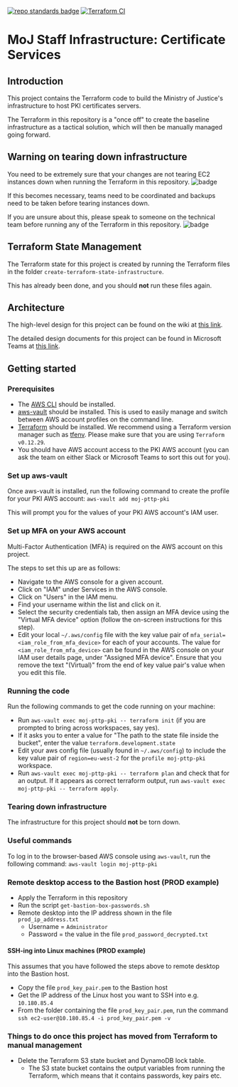 [![repo standards badge](https://img.shields.io/badge/dynamic/json?color=blue&style=flat&logo=github&labelColor=32393F&label=MoJ%20Compliant&query=%24.result&url=https%3A%2F%2Foperations-engineering-reports.cloud-platform.service.justice.gov.uk%2Fapi%2Fv1%2Fcompliant_public_repositories%2Fstaff-infrastructure-certificate-services)](https://operations-engineering-reports.cloud-platform.service.justice.gov.uk/public-github-repositories.html#staff-infrastructure-certificate-services "Link to report") [![Terraform CI](https://github.com/ministryofjustice/staff-infrastructure-certificate-services/actions/workflows/terraform-ci.yaml/badge.svg)](https://github.com/ministryofjustice/staff-infrastructure-certificate-services/actions/workflows/terraform-ci.yaml)

# MoJ Staff Infrastructure: Certificate Services

## Introduction

This project contains the Terraform code to build the Ministry of Justice's infrastructure to host PKI certificates servers.

The Terraform in this repository is a "once off" to create the baseline infrastructure as a tactical solution, which will then be manually managed going forward.

## Warning on tearing down infrastructure

You need to be extremely sure that your changes are not tearing EC2 instances down when running the Terraform in this repository.
![badge](https://user-images.githubusercontent.com/41325732/193793492-4ecd66a1-5b5b-40dc-88d7-f68541ce7d24.svg)

If this becomes necessary, teams need to be coordinated and backups need to be taken before tearing instances down.

If you are unsure about this, please speak to someone on the technical team before running any of the Terraform in this repository.
![badge](https://user-images.githubusercontent.com/41325732/193788841-245aace7-9b8d-4c92-9652-ded4690f4098.svg)

## Terraform State Management

The Terraform state for this project is created by running the Terraform files in the folder `create-terraform-state-infrastructure`.

This has already been done, and you should **not** run these files again.

## Architecture

The high-level design for this project can be found on the wiki at [this link](https://dsdmoj.atlassian.net/wiki/spaces/PTTPWIK/pages/2382102667/Public+Key+Infrastructure).

The detailed design documents for this project can be found in Microsoft Teams at [this link](https://teams.microsoft.com/_#/files/General?threadId=19%3Ab744b63ceeb9487d9886ccfc61a252d2%40thread.tacv2&ctx=channel&context=Tech%2520Designs%2520-%2520Documents&rootfolder=%252Fsites%252FMoJPKIBuild%252FShared%2520Documents%252FGeneral%252FTech%2520Designs%2520-%2520Documents).

## Getting started

### Prerequisites

- The [AWS CLI](https://aws.amazon.com/cli/) should be installed.
- [aws-vault](https://github.com/99designs/aws-vault) should be installed. This is used to easily manage and switch between AWS account profiles on the command line.
- [Terraform](https://www.terraform.io/) should be installed. We recommend using a Terraform version manager such as [tfenv](https://github.com/tfutils/tfenv). Please make sure that you are using `Terraform v0.12.29`.
- You should have AWS account access to the PKI AWS account (you can ask the team on either Slack or Microsoft Teams to sort this out for you).

### Set up aws-vault

Once aws-vault is installed, run the following command to create the profile for your PKI AWS account: `aws-vault add moj-pttp-pki`

This will prompt you for the values of your PKI AWS account's IAM user.

### Set up MFA on your AWS account

Multi-Factor Authentication (MFA) is required on the AWS account on this project.

The steps to set this up are as follows:

- Navigate to the AWS console for a given account.
- Click on "IAM" under Services in the AWS console.
- Click on "Users" in the IAM menu.
- Find your username within the list and click on it.
- Select the security credentials tab, then assign an MFA device using the "Virtual MFA device" option (follow the on-screen instructions for this step).
- Edit your local `~/.aws/config` file with the key value pair of `mfa_serial=<iam_role_from_mfa_device>` for each of your accounts. The value for `<iam_role_from_mfa_device>` can be found in the AWS console on your IAM user details page, under "Assigned MFA device". Ensure that you remove the text "(Virtual)" from the end of key value pair's value when you edit this file.

### Running the code

Run the following commands to get the code running on your machine:

- Run `aws-vault exec moj-pttp-pki -- terraform init` (if you are prompted to bring across workspaces, say yes).
- If it asks you to enter a value for "The path to the state file inside the bucket", enter the value `terraform.development.state`
- Edit your aws config file (usually found in `~/.aws/config`) to include the key value pair of `region=eu-west-2` for the `profile moj-pttp-pki` workspace.
- Run `aws-vault exec moj-pttp-pki -- terraform plan` and check that for an output. If it appears as correct terraform output, run `aws-vault exec moj-pttp-pki -- terraform apply`.

### Tearing down infrastructure

The infrastructure for this project should **not** be torn down.

### Useful commands

To log in to the browser-based AWS console using `aws-vault`, run the following command: `aws-vault login moj-pttp-pki`

### Remote desktop access to the Bastion host (PROD example)

- Apply the Terraform in this repository
- Run the script `get-bastion-box-passwords.sh`
- Remote desktop into the IP address shown in the file `prod_ip_address.txt`
  - Username = `Administrator`
  - Password = the value in the file `prod_password_decrypted.txt`

#### SSH-ing into Linux machines (PROD example)

This assumes that you have followed the steps above to remote desktop into the Bastion host.

- Copy the file `prod_key_pair.pem` to the Bastion host
- Get the IP address of the Linux host you want to SSH into e.g. `10.180.85.4`
- From the folder containing the file `prod_key_pair.pem`, run the command `ssh ec2-user@10.180.85.4 -i prod_key_pair.pem -v`

### Things to do once this project has moved from Terraform to manual management

- Delete the Terraform S3 state bucket and DynamoDB lock table.
  - The S3 state bucket contains the output variables from running the Terraform, which means that it contains passwords, key pairs etc.
